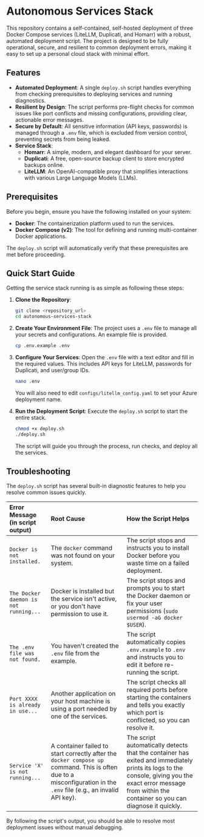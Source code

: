 # Autonomous Services Stack

This repository contains a self-contained, self-hosted deployment of three Docker Compose services (LiteLLM, Duplicati, and Homarr) with a robust, automated deployment script. The project is designed to be fully operational, secure, and resilient to common deployment errors, making it easy to set up a personal cloud stack with minimal effort.

## Features

- **Automated Deployment**: A single `deploy.sh` script handles everything from checking prerequisites to deploying services and running diagnostics.
- **Resilient by Design**: The script performs pre-flight checks for common issues like port conflicts and missing configurations, providing clear, actionable error messages.
- **Secure by Default**: All sensitive information (API keys, passwords) is managed through a `.env` file, which is excluded from version control, preventing secrets from being leaked.
- **Service Stack**:
    - **Homarr**: A simple, modern, and elegant dashboard for your server.
    - **Duplicati**: A free, open-source backup client to store encrypted backups online.
    - **LiteLLM**: An OpenAI-compatible proxy that simplifies interactions with various Large Language Models (LLMs).

## Prerequisites

Before you begin, ensure you have the following installed on your system:

- **Docker**: The containerization platform used to run the services.
- **Docker Compose (v2)**: The tool for defining and running multi-container Docker applications.

The `deploy.sh` script will automatically verify that these prerequisites are met before proceeding.

## Quick Start Guide

Getting the service stack running is as simple as following these steps:

1.  **Clone the Repository**:
    ```bash
    git clone <repository_url>
    cd autonomous-services-stack
    ```

2.  **Create Your Environment File**:
    The project uses a `.env` file to manage all your secrets and configurations. An example file is provided.
    ```bash
    cp .env.example .env
    ```

3.  **Configure Your Services**:
    Open the `.env` file with a text editor and fill in the required values. This includes API keys for LiteLLM, passwords for Duplicati, and user/group IDs.
    ```bash
    nano .env
    ```
    You will also need to edit `configs/litellm_config.yaml` to set your Azure deployment name.

4.  **Run the Deployment Script**:
    Execute the `deploy.sh` script to start the entire stack.
    ```bash
    chmod +x deploy.sh
    ./deploy.sh
    ```
    The script will guide you through the process, run checks, and deploy all the services.

## Troubleshooting

The `deploy.sh` script has several built-in diagnostic features to help you resolve common issues quickly.

| Error Message (in script output) | Root Cause | How the Script Helps |
| :--- | :--- | :--- |
| `Docker is not installed.` | The `docker` command was not found on your system. | The script stops and instructs you to install Docker before you waste time on a failed deployment. |
| `The Docker daemon is not running...` | Docker is installed but the service isn't active, or you don't have permission to use it. | The script stops and prompts you to start the Docker daemon or fix your user permissions (`sudo usermod -aG docker $USER`). |
| `The .env file was not found.` | You haven't created the `.env` file from the example. | The script automatically copies `.env.example` to `.env` and instructs you to edit it before re-running the script. |
| `Port XXXX is already in use...` | Another application on your host machine is using a port needed by one of the services. | The script checks all required ports before starting the containers and tells you exactly which port is conflicted, so you can resolve it. |
| `Service 'X' is not running...` | A container failed to start correctly after the `docker compose up` command. This is often due to a misconfiguration in the `.env` file (e.g., an invalid API key). | The script automatically detects that the container has exited and immediately prints its logs to the console, giving you the exact error message from within the container so you can diagnose it quickly. |

By following the script's output, you should be able to resolve most deployment issues without manual debugging.
